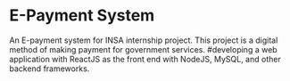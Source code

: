 # E-Payment System
An E-payment system for INSA internship project. This project is a digital method of making payment for government services. #developing a web application with ReactJS as the front end with NodeJS, MySQL, and other backend frameworks.
